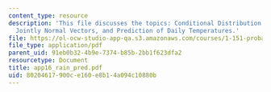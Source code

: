 ```yaml
---
content_type: resource
description: 'This file discusses the topics: Conditional Distribution Results for
  Jointly Normal Vectors, and Prediction of Daily Temperatures.'
file: https://ol-ocw-studio-app-qa.s3.amazonaws.com/courses/1-151-probability-and-statistics-in-engineering-spring-2005/80204617900ce160e8b14a094c10880b_app16_rain_pred.pdf
file_type: application/pdf
parent_uid: 91eb0b32-4b9e-7374-b85b-2bb1f623dfa2
resourcetype: Document
title: app16_rain_pred.pdf
uid: 80204617-900c-e160-e8b1-4a094c10880b
---
```

